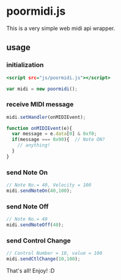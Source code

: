 # poormidi.js

This is a very simple web midi api wrapper.

## usage

### initialization

```index.html
<script src="js/poormidi.js"></script>
```

```js
var midi = new poormidi();
```

### receive MIDI message

```js
midi.setHandler(onMIDIEvent);

function onMIDIEvent(e){
  var message = e.data[0] & 0xf0;
  if(message === 0x90){  // Note ON?
    // anything!
  }
}
```

### send Note On

```js
// Note No.= 40, Velocity = 100
midi.sendNoteOn(40,100);
```

### send Note Off

```js
// Note No.= 40
midi.sendNoteOff(40);
```

### send Control Change

```js
// Control Number = 10, value = 100
midi.sendCtlChange(10,100);
```

That's all!
Enjoy! :D


